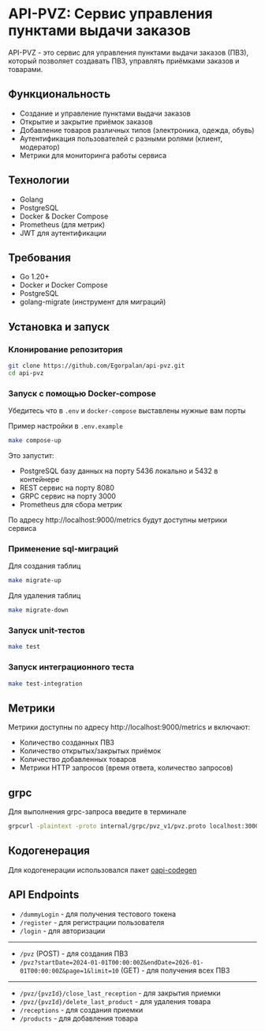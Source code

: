 # API-PVZ: Сервис управления пунктами выдачи заказов

API-PVZ - это сервис для управления пунктами выдачи заказов (ПВЗ), который позволяет создавать ПВЗ, управлять приёмками заказов и товарами.

## Функциональность
- Создание и управление пунктами выдачи заказов
- Открытие и закрытие приёмок заказов
- Добавление товаров различных типов (электроника, одежда, обувь)
- Аутентификация пользователей с разными ролями (клиент, модератор)
- Метрики для мониторинга работы сервиса

## Технологии
- Golang
- PostgreSQL
- Docker & Docker Compose
- Prometheus (для метрик)
- JWT для аутентификации

## Требования
- Go 1.20+
- Docker и Docker Compose
- PostgreSQL
- golang-migrate (инструмент для миграций)

## Установка и запуск

### Клонирование репозитория
```bash
git clone https://github.com/Egorpalan/api-pvz.git
cd api-pvz
```

### Запуск с помощью Docker-compose
Убедитесь что в `.env` и `docker-compose` выставлены нужные вам порты

Пример настройки в `.env.example`
```bash
make compose-up
```
Это запустит:
* PostgreSQL базу данных на порту 5436 локально и 5432 в контейнере
* REST сервис на порту 8080
* GRPC сервис на порту 3000
* Prometheus для сбора метрик

По адресу http://localhost:9000/metrics будут доступны метрики сервиса

### Применение sql-миграций
Для создания таблиц
```bash
make migrate-up
```

Для удаления таблиц
```bash
make migrate-down
```


### Запуск unit-тестов
```bash
make test 
```

### Запуск интеграционного теста
```bash
make test-integration
```


## Метрики
Метрики доступны по адресу http://localhost:9000/metrics и включают:
* Количество созданных ПВЗ
* Количество открытых/закрытых приёмок
* Количество добавленных товаров
* Метрики HTTP запросов (время ответа, количество запросов)


## grpc

Для выполнения grpc-запроса введите в терминале
```bash
grpcurl -plaintext -proto internal/grpc/pvz_v1/pvz.proto localhost:3000 pvz.v1.PVZService/GetPVZList
```


## Кодогенерация

Для кодогенерации использовался пакет [oapi-codegen](https://github.com/oapi-codegen/oapi-codegen)

## API Endpoints


* `/dummyLogin` - для получения тестового токена
* `/register` - для регистрации пользователя
* `/login` - для авторизации
---
* `/pvz` (POST) - для cоздания ПВЗ
* `/pvz?startDate=2024-01-01T00:00:00Z&endDate=2026-01-01T00:00:00Z&page=1&limit=10` (GET) - для получения всех ПВЗ
---
* `/pvz/{pvzId}/close_last_reception` - для закрытия приемки
* `/pvz/{pvzId}/delete_last_product` - для удаления товара
* `/receptions` - для создания приемки
* `/products` - для добавления товара
